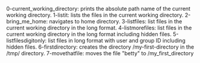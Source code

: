 0-current_working_directory: prints the absolute path name of the current working directory.
1-listit: lists the files in the current working directory.
2-bring_me_home: navigates to home directory.
3-listfiles: list files in the current working directory in the long format.
4-listmorefiles: list files in the current working directory in the long format including hidden files.
5-listfilesdigitonly: list files in long format with user and group ID including hidden files.
6-firstdirectory: creates the directory /my-first-directory in the /tmp/ directory.
7-movethatfile: moves the file "betty" to /my_first_directory

